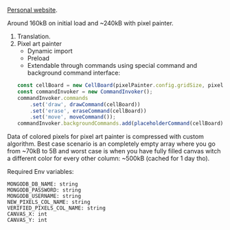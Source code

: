 [Personal website](https://karolbielski.com/).

Around 160kB on initial load and ~240kB with pixel painter.

1. Translation.
2. Pixel art painter
    - Dynamic import
    - Preload
    - Extendable through commands using special command and background command interface:
    ```typescript
    const cellBoard = new CellBoard(pixelPainter.config.gridSize, pixelPainter.config.borderWidth);
    const commandInvoker = new CommandInvoker();
    commandInvoker.commands
        .set('draw', drawCommand(cellBoard))
        .set('erase', eraseCommand(cellBoard))
        .set('move', moveCommand());
    commandInvoker.backgroundCommands.add(placeholderCommand(cellBoard));
    ```

Data of colored pixels for pixel art painter is compressed with custom algorithm.
Best case scenario is an completely empty array where you go from ~70kB to 5B 
and worst case is when you have fully filled canvas witch a different color for every other column: ~500kB (cached for 1 day tho).

Required Env variables:
```env
MONGODB_DB_NAME: string
MONGODB_PASSWORD: string
MONGODB_USERNAME: string
NEW_PIXELS_COL_NAME: string
VERIFIED_PIXELS_COL_NAME: string
CANVAS_X: int
CANVAS_Y: int
```